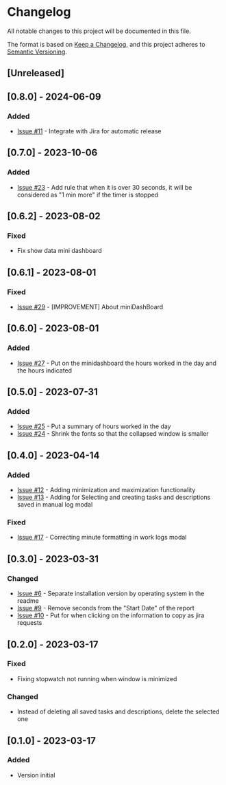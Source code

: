 # Changelog

All notable changes to this project will be documented in this file.

The format is based on [Keep a Changelog](https://keepachangelog.com/en/1.0.0/),
and this project adheres to [Semantic Versioning](https://semver.org/spec/v2.0.0.html).

## [Unreleased]

## [0.8.0] - 2024-06-09

### Added

- [Issue #11](https://github.com/luizbp/clockwork-jira-electron/issues/11) - Integrate with Jira for automatic release

## [0.7.0] - 2023-10-06

### Added

- [Issue #23](https://github.com/luizbp/clockwork-jira-electron/issues/23) - Add rule that when it is over 30 seconds, it will be considered as "1 min more" if the timer is stopped

## [0.6.2] - 2023-08-02

### Fixed

- Fix show data mini dashboard

## [0.6.1] - 2023-08-01

### Fixed

- [Issue #29](https://github.com/luizbp/clockwork-jira-electron/issues/29) - [IMPROVEMENT] About miniDashBoard

## [0.6.0] - 2023-08-01

### Added

- [Issue #27](https://github.com/luizbp/clockwork-jira-electron/issues/27) - Put on the minidashboard the hours worked in the day and the hours indicated

## [0.5.0] - 2023-07-31

### Added

- [Issue #25](https://github.com/luizbp/clockwork-jira-electron/issues/25) - Put a summary of hours worked in the day
- [Issue #24](https://github.com/luizbp/clockwork-jira-electron/issues/24) - Shrink the fonts so that the collapsed window is smaller

## [0.4.0] - 2023-04-14

### Added

- [Issue #12](https://github.com/luizbp/clockwork-jira-electron/issues/12) - Adding minimization and maximization functionality 
- [Issue #13](https://github.com/luizbp/clockwork-jira-electron/issues/13) - Adding for Selecting and creating tasks and descriptions saved in manual log modal

### Fixed

- [Issue #17](https://github.com/luizbp/clockwork-jira-electron/issues/17) - Correcting minute formatting in work logs modal

## [0.3.0] - 2023-03-31

### Changed

- [Issue #6](https://github.com/luizbp/clockwork-jira-electron/issues/6) - Separate installation version by operating system in the readme
- [Issue #9](https://github.com/luizbp/clockwork-jira-electron/issues/9) - Remove seconds from the "Start Date" of the report
- [Issue #10](https://github.com/luizbp/clockwork-jira-electron/issues/10) - Put for when clicking on the information to copy as jira requests

## [0.2.0] - 2023-03-17

### Fixed

- Fixing stopwatch not running when window is minimized

### Changed

- Instead of deleting all saved tasks and descriptions, delete the selected one

## [0.1.0] - 2023-03-17

### Added

- Version initial
